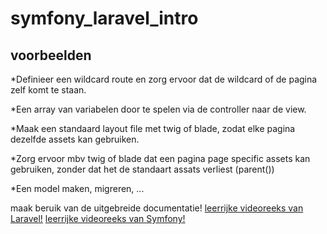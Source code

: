 # symfony_laravel_intro

## voorbeelden

*Definieer een wildcard route en zorg ervoor dat de wildcard of de pagina zelf komt te staan.

*Een array van variabelen door te spelen via de controller naar de view.

*Maak een standaard layout file met twig of blade, zodat elke pagina dezelfde assets kan gebruiken.

*Zorg ervoor mbv twig of blade dat een pagina page specific assets kan gebruiken, zonder dat het de standaart assats verliest (parent())

*Een model maken, migreren, ...


maak beruik van de uitgebreide documentatie!
[leerrijke videoreeks van Laravel!](https://laracasts.com/series/laravel-from-scratch-2018)
[leerrijke videoreeks van Symfony!](https://symfonycasts.com/screencast/symfony)
